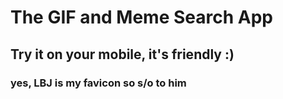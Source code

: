 # The GIF and Meme Search App
## Try it on your mobile, it's friendly :)

### yes, LBJ is my favicon so s/o to him